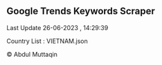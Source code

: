 

## Google Trends Keywords Scraper 
 
Last Update 26-06-2023 , 14:29:39

Country List :
VIETNAM.json



© Abdul Muttaqin 
